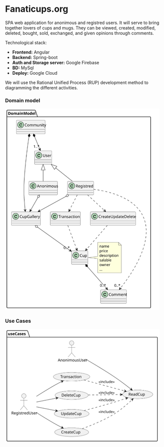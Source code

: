 # Fanaticups.org

SPA web application for anonimous and registred users. It will serve to bring together lovers of cups and mugs. They can be viewed, created, modified, deleted, bought, sold, exchanged, and given opinions through comments.

Technological stack:

- **Frontend:** Angular
- **Backend:** Spring-boot
- **Auth and Storage server:** Google Firebase
- **BD:** MySql
- **Deploy:** Google Cloud

We will use the Rational Unified Process (RUP) development method to diagramming the different activities.

### Domain model

![DomainModel](./out/documentation//uml/domainModel/domainModel.svg)

### Use Cases

![UseCases](./out/documentation//uml/domainModel/../useCases/useCases.svg)